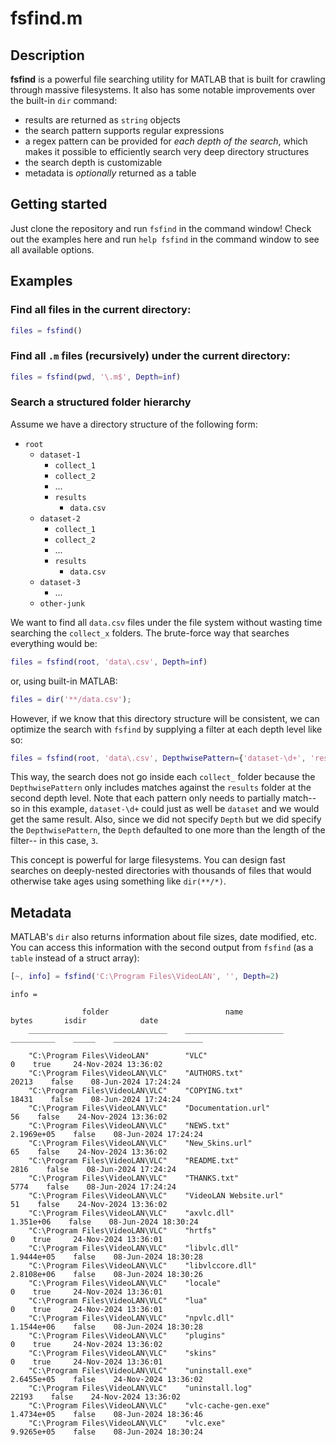 # fsfind.m

## Description

**fsfind** is a powerful file searching utility for MATLAB that is built for crawling through massive filesystems.  It also has some notable improvements over the built-in `dir` command:
- results are returned as `string` objects
- the search pattern supports regular expressions
- a regex pattern can be provided for *each depth of the search*, which makes it possible
  to efficiently search very deep directory structures
- the search depth is customizable
- metadata is *optionally* returned as a table

## Getting started

Just clone the repository and run `fsfind` in the command window!  Check out the examples
here and run `help fsfind` in the command window to see all available options.

## Examples

### Find all files in the current directory:
```matlab
files = fsfind()
```

### Find all `.m` files (recursively) under the current directory:
```matlab
files = fsfind(pwd, '\.m$', Depth=inf)
```

### Search a structured folder hierarchy
Assume we have a directory structure of the following form:
* `root`
    * `dataset-1`
        * `collect_1`
        * `collect_2`
        * ...
        * `results`
            * `data.csv`
    * `dataset-2`
        * `collect_1`
        * `collect_2`
        * ...
        * `results`
            * `data.csv`
    * `dataset-3`
        * ...
    * `other-junk`

We want to find all `data.csv` files under the file system without wasting time searching the `collect_x` folders.  The brute-force way that searches everything would be:

```matlab
files = fsfind(root, 'data\.csv', Depth=inf)
```
or, using built-in MATLAB:
```matlab
files = dir('**/data.csv');
```

However, if we know that this directory structure will be consistent, we can optimize the
search with `fsfind` by supplying a filter at each depth level like so:

```matlab
files = fsfind(root, 'data\.csv', DepthwisePattern={'dataset-\d+', 'results'})
```

This way, the search does not go inside each `collect_` folder because the `DepthwisePattern`
only includes matches against the `results` folder at the second depth level.  Note that each
pattern only needs to partially match--so in this example, `dataset-\d+` could just as well be
`dataset` and we would get the same result.  Also, since we did not specify `Depth` but we did
specify the `DepthwisePattern`, the `Depth` defaulted to one more than the length of the filter--
in this case, `3`.

This concept is powerful for large filesystems.  You can design fast searches on deeply-nested directories with  thousands of files that would otherwise take ages using something like `dir(**/*)`.

## Metadata

MATLAB's `dir` also returns information about file sizes, date modified, etc.  You can access this information with the second output from `fsfind` (as a `table` instead of a struct array):

```matlab
[~, info] = fsfind('C:\Program Files\VideoLAN', '', Depth=2)
```

```
info = 

                folder                          name               bytes       isdir            date        
    _______________________________    ______________________    __________    _____    ____________________

    "C:\Program Files\VideoLAN"        "VLC"                              0    true     24-Nov-2024 13:36:02
    "C:\Program Files\VideoLAN\VLC"    "AUTHORS.txt"                  20213    false    08-Jun-2024 17:24:24
    "C:\Program Files\VideoLAN\VLC"    "COPYING.txt"                  18431    false    08-Jun-2024 17:24:24
    "C:\Program Files\VideoLAN\VLC"    "Documentation.url"               56    false    24-Nov-2024 13:36:02
    "C:\Program Files\VideoLAN\VLC"    "NEWS.txt"                2.1969e+05    false    08-Jun-2024 17:24:24
    "C:\Program Files\VideoLAN\VLC"    "New_Skins.url"                   65    false    24-Nov-2024 13:36:02
    "C:\Program Files\VideoLAN\VLC"    "README.txt"                    2816    false    08-Jun-2024 17:24:24
    "C:\Program Files\VideoLAN\VLC"    "THANKS.txt"                    5774    false    08-Jun-2024 17:24:24
    "C:\Program Files\VideoLAN\VLC"    "VideoLAN Website.url"            51    false    24-Nov-2024 13:36:02
    "C:\Program Files\VideoLAN\VLC"    "axvlc.dll"                1.351e+06    false    08-Jun-2024 18:30:24
    "C:\Program Files\VideoLAN\VLC"    "hrtfs"                            0    true     24-Nov-2024 13:36:01
    "C:\Program Files\VideoLAN\VLC"    "libvlc.dll"              1.9444e+05    false    08-Jun-2024 18:30:28
    "C:\Program Files\VideoLAN\VLC"    "libvlccore.dll"          2.8108e+06    false    08-Jun-2024 18:30:26
    "C:\Program Files\VideoLAN\VLC"    "locale"                           0    true     24-Nov-2024 13:36:01
    "C:\Program Files\VideoLAN\VLC"    "lua"                              0    true     24-Nov-2024 13:36:01
    "C:\Program Files\VideoLAN\VLC"    "npvlc.dll"               1.1544e+06    false    08-Jun-2024 18:30:28
    "C:\Program Files\VideoLAN\VLC"    "plugins"                          0    true     24-Nov-2024 13:36:02
    "C:\Program Files\VideoLAN\VLC"    "skins"                            0    true     24-Nov-2024 13:36:01
    "C:\Program Files\VideoLAN\VLC"    "uninstall.exe"           2.6455e+05    false    24-Nov-2024 13:36:02
    "C:\Program Files\VideoLAN\VLC"    "uninstall.log"                22193    false    24-Nov-2024 13:36:02
    "C:\Program Files\VideoLAN\VLC"    "vlc-cache-gen.exe"       1.4734e+05    false    08-Jun-2024 18:36:46
    "C:\Program Files\VideoLAN\VLC"    "vlc.exe"                 9.9265e+05    false    08-Jun-2024 18:30:24
```